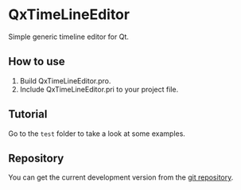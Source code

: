 ﻿QxTimeLineEditor
================

Simple generic timeline editor for Qt.

How to use
----------

1. Build QxTimeLineEditor.pro.
2. Include QxTimeLineEditor.pri to your project file.

Tutorial
--------

Go to the `test` folder to take a look at some examples.

Repository
----------

You can get the current development version from the [git repository](https://github.com/Skyrpex/QxTimeLineEditor).